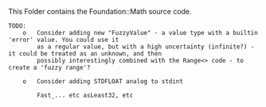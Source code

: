 This Folder contains the Foundation::Math source code.

	TODO:
		o	Consider adding new "FuzzyValue" - a value type with a builtin 'error' value. You could use it
			as a regular value, but with a high uncertainty (infinite?) - it could be treated as an unknown, and then
			possibly interestingly combined with the Range<> code - to create a 'fuzzy range'?

		o	Consider adding STDFLOAT analog to stdint 

			Fast_... etc asLeast32, etc
